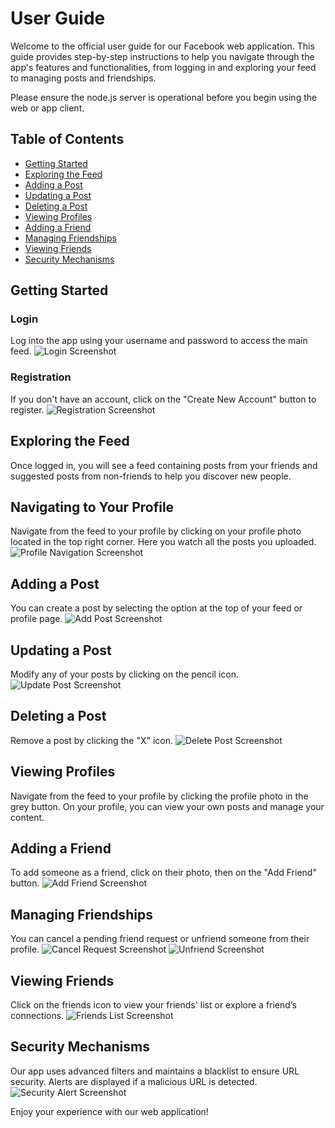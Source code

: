 # User Guide
Welcome to the official user guide for our Facebook web application. This guide provides step-by-step instructions to help you navigate through the app's features and functionalities, from logging in and exploring your feed to managing posts and friendships.

Please ensure the node.js server is operational before you begin using the web or app client.

## Table of Contents
- [Getting Started](#getting-started)
- [Exploring the Feed](#exploring-the-feed)
- [Adding a Post](#adding-a-post)
- [Updating a Post](#updating-a-post)
- [Deleting a Post](#deleting-a-post)
- [Viewing Profiles](#viewing-profiles)
- [Adding a Friend](#adding-a-friend)
- [Managing Friendships](#managing-friendships)
- [Viewing Friends](#viewing-friends)
- [Security Mechanisms](#security-mechanisms)

## Getting Started

### Login
Log into the app using your username and password to access the main feed.
![Login Screenshot](https://github.com/reutlazarr/AspProject/assets/132810027/3e913c4e-fccd-4fac-bd02-d0d84cece13e)

### Registration
If you don't have an account, click on the "Create New Account" button to register.
![Registration Screenshot](https://github.com/reutlazarr/AspProject/assets/132810027/38a965eb-139e-4f40-a65b-3950636d0ea1)

## Exploring the Feed
Once logged in, you will see a feed containing posts from your friends and suggested posts from non-friends to help you discover new people.

## Navigating to Your Profile
Navigate from the feed to your profile by clicking on your profile photo located in the top right corner. Here you watch all the posts you uploaded. 
![Profile Navigation Screenshot](https://github.com/reutlazarr/AspProject/assets/132810027/your_screenshot_for_profile_navigation)

## Adding a Post
You can create a post by selecting the option at the top of your feed or profile page.
![Add Post Screenshot](https://github.com/reutlazarr/AspProject/assets/132810027/5cce3129-21ca-415d-a185-e9225a076dab)

## Updating a Post
Modify any of your posts by clicking on the pencil icon.
![Update Post Screenshot](https://github.com/reutlazarr/AspProject/assets/132810027/9e1c80b2-88c2-4816-9f4d-d5f5cd4ee8ff)

## Deleting a Post
Remove a post by clicking the "X" icon.
![Delete Post Screenshot](https://github.com/reutlazarr/AspProject/assets/132810027/ad8b5666-89a8-4f18-95b5-bd497c5b81f5)

## Viewing Profiles
Navigate from the feed to your profile by clicking the profile photo in the grey button. On your profile, you can view your own posts and manage your content.

## Adding a Friend
To add someone as a friend, click on their photo, then on the "Add Friend" button.
![Add Friend Screenshot](https://github.com/reutlazarr/AspProject/assets/132810027/cd0648da-97f2-43d7-baa9-c3ce4535fb43)

## Managing Friendships
You can cancel a pending friend request or unfriend someone from their profile.
![Cancel Request Screenshot](https://github.com/reutlazarr/AspProject/assets/132810027/99d0e44d-6e64-4e27-9225-bf07f0bc70fb)
![Unfriend Screenshot](https://github.com/reutlazarr/AspProject/assets/132810027/b644cf9d-c9dd-443d-b4f8-b0492d3a27ac)

## Viewing Friends
Click on the friends icon to view your friends' list or explore a friend’s connections.
![Friends List Screenshot](https://github.com/reutlazarr/AspProject/assets/132810027/b368ff25-2b5e-4554-a7f0-c7c32ff79eae)

## Security Mechanisms
Our app uses advanced filters and maintains a blacklist to ensure URL security. Alerts are displayed if a malicious URL is detected.
![Security Alert Screenshot](https://github.com/reutlazarr/AspProject/assets/132810027/6ba7d9c6-2367-42c6-a1ff-e9875eda277e)

Enjoy your experience with our web application!

